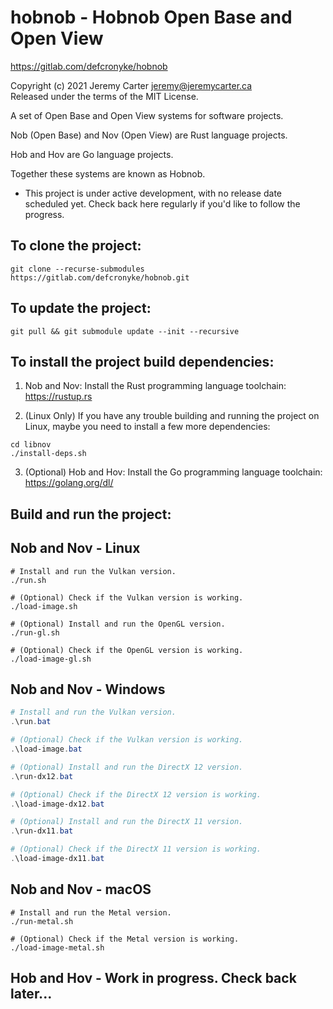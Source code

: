 # hobnob - Hobnob Open Base and Open View  
  
https://gitlab.com/defcronyke/hobnob  
  
Copyright (c) 2021 Jeremy Carter <jeremy@jeremycarter.ca>  
Released under the terms of the MIT License.  
  
A set of Open Base and Open View systems for software 
projects.  
  
Nob (Open Base) and Nov (Open View) are Rust language 
projects.  
  
Hob and Hov are Go language projects.  
  
Together these systems are known as Hobnob.  
  
* This project is under active development, with no 
release date scheduled yet. Check back here regularly
if you'd like to follow the progress.  
  
To clone the project:  
---------------------  
```shell
git clone --recurse-submodules https://gitlab.com/defcronyke/hobnob.git
```  
  
To update the project:  
----------------------  
```shell
git pull && git submodule update --init --recursive
```  
  
To install the project build dependencies:  
------------------------------------------  
1. Nob and Nov: Install the Rust programming 
language toolchain: 
https://rustup.rs  
  
2. (Linux Only) If you have any trouble building and 
running the project on Linux, maybe you need to install 
a few more dependencies:  
```shell
cd libnov
./install-deps.sh
```  
  
3. (Optional) Hob and Hov: Install the Go programming 
language toolchain: 
https://golang.org/dl/  
  
Build and run the project:  
--------------------------  
Nob and Nov - Linux  
-------------------  
```shell
# Install and run the Vulkan version.
./run.sh

# (Optional) Check if the Vulkan version is working.
./load-image.sh

# (Optional) Install and run the OpenGL version.
./run-gl.sh

# (Optional) Check if the OpenGL version is working.
./load-image-gl.sh
```  
  
Nob and Nov - Windows  
---------------------  
```powershell
# Install and run the Vulkan version.
.\run.bat

# (Optional) Check if the Vulkan version is working.
.\load-image.bat

# (Optional) Install and run the DirectX 12 version.
.\run-dx12.bat

# (Optional) Check if the DirectX 12 version is working.
.\load-image-dx12.bat

# (Optional) Install and run the DirectX 11 version.
.\run-dx11.bat

# (Optional) Check if the DirectX 11 version is working.
.\load-image-dx11.bat
```  
  
Nob and Nov - macOS  
-------------------  
```shell
# Install and run the Metal version.
./run-metal.sh

# (Optional) Check if the Metal version is working.
./load-image-metal.sh
```  
  
Hob and Hov - Work in progress. Check back later...  
---------------------------------------------------  
